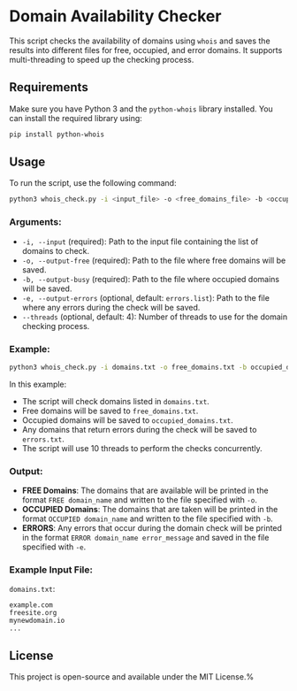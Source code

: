 # Domain Availability Checker

This script checks the availability of domains using `whois` and saves the results into different files for free, occupied, and error domains. It supports multi-threading to speed up the checking process.

## Requirements

Make sure you have Python 3 and the `python-whois` library installed. You can install the required library using:

```bash
pip install python-whois
```

## Usage

To run the script, use the following command:
```bash
python3 whois_check.py -i <input_file> -o <free_domains_file> -b <occupied_domains_file> [-e <errors_file>] [--threads <number_of_threads>]
```

### Arguments:

*   `-i, --input` (required): Path to the input file containing the list of domains to check.
*   `-o, --output-free` (required): Path to the file where free domains will be saved.
*   `-b, --output-busy` (required): Path to the file where occupied domains will be saved.
*   `-e, --output-errors` (optional, default: `errors.list`): Path to the file where any errors during the check will be saved.
*   `--threads` (optional, default: 4): Number of threads to use for the domain checking process.

### Example:

```bash
python3 whois_check.py -i domains.txt -o free_domains.txt -b occupied_domains.txt -e errors.txt --threads 10
```

In this example:

*   The script will check domains listed in `domains.txt`.
*   Free domains will be saved to `free_domains.txt`.
*   Occupied domains will be saved to `occupied_domains.txt`.
*   Any domains that return errors during the check will be saved to `errors.txt`.
*   The script will use 10 threads to perform the checks concurrently.

### Output:

*   **FREE Domains**: The domains that are available will be printed in the format `FREE domain_name` and written to the file specified with `-o`.
*   **OCCUPIED Domains**: The domains that are taken will be printed in the format `OCCUPIED domain_name` and written to the file specified with `-b`.
*   **ERRORS**: Any errors that occur during the domain check will be printed in the format `ERROR domain_name error_message` and saved in the file specified with `-e`.

### Example Input File:

`domains.txt`:
```
example.com
freesite.org
mynewdomain.io
...
```

## License

This project is open-source and available under the MIT License.%
